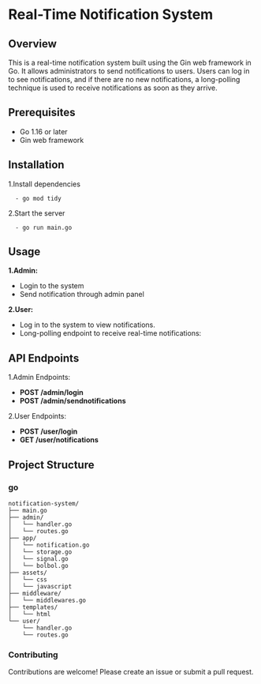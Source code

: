 # Real-Time Notification System



## Overview

This is a real-time notification system built using the Gin web framework in Go. It allows administrators to send notifications to users. Users can log in to see notifications, and if there are no new notifications, a long-polling technique is used to receive notifications as soon as they arrive.



## Prerequisites

  - Go 1.16 or later
  - Gin web framework

## Installation

1.Install dependencies
```
  - go mod tidy
``` 
2.Start the server
```
  - go run main.go
```
## Usage

**1.Admin:**
  - Login to the system
  - Send notification through admin panel

**2.User:**
  - Log in to the system to view notifications.
  - Long-polling endpoint to receive real-time notifications:

## API Endpoints

1.Admin Endpoints:
  - **POST /admin/login**
  - **POST /admin/sendnotifications**

2.User Endpoints:
  - **POST /user/login**
  - **GET /user/notifications**

## Project Structure

### go
```
notification-system/
├── main.go
├── admin/
│   └── handler.go
│   └── routes.go
├── app/
│   └── notification.go
│   └── storage.go
│   └── signal.go
│   └── bolbol.go
├── assets/
│   └── css
│   └── javascript
├── middleware/
│   └── middlewares.go
├── templates/
│   └── html
└── user/
    └── handler.go
    └── routes.go
```

### Contributing

Contributions are welcome! Please create an issue or submit a pull request.


 

